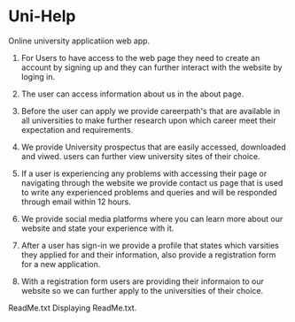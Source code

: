 # Uni-Help
Online university applicatiion web app.

1. For Users to have access to the web page they need to create an account by signing up and they can further interact with the website by loging in.

2. The user can access information about us in the about page.

3. Before the user can apply we provide careerpath's that are available in all universities to make further research upon which career meet their 
expectation and requirements.

4. We provide University prospectus that are easily accessed, downloaded and viwed. users can further view university sites of their choice.

5. If a user is experiencing any problems with accessing their page or navigating through the website we provide contact us page that is used to write 
any experienced problems and queries and will be responded through email within 12  hours.

6. We provide social media platforms where you can learn more about our website and state your experience with it.

7. After a user has sign-in we provide a profile that states which varsities they applied for and their information, also provide a registration form 
for a new application.

8. With a registration form users are providing their informaion to our website so we can further apply to the universities of their choice.

ReadMe.txt
Displaying ReadMe.txt.
